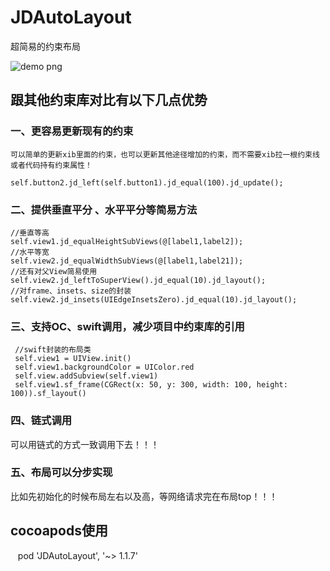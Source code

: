 # JDAutoLayout
超简易的约束布局

![demo png](https://github.com/wangjindong/JDLayout/blob/master/demo.gif "demo")

## 跟其他约束库对比有以下几点优势

### 一、更容易更新现有的约束

    可以简单的更新xib里面的约束，也可以更新其他途径增加的约束，而不需要xib拉一根约束线或者代码持有约束属性！
    
    self.button2.jd_left(self.button1).jd_equal(100).jd_update();

### 二、提供垂直平分 、水平平分等简易方法
    //垂直等高
    self.view1.jd_equalHeightSubViews(@[label1,label2]);
    //水平等宽
    self.view2.jd_equalWidthSubViews(@[label1,label21]);
    //还有对父View简易使用
    self.view2.jd_leftToSuperView().jd_equal(10).jd_layout();
    //对frame、insets、size的封装
    self.view2.jd_insets(UIEdgeInsetsZero).jd_equal(10).jd_layout();

###  三、支持OC、swift调用，减少项目中约束库的引用
     //swift封装的布局类
     self.view1 = UIView.init()
     self.view1.backgroundColor = UIColor.red
     self.view.addSubview(self.view1)
     self.view1.sf_frame(CGRect(x: 50, y: 300, width: 100, height: 100)).sf_layout()
     
###  四、链式调用

   可以用链式的方式一致调用下去！！！
   
### 五、布局可以分步实现
   比如先初始化的时候布局左右以及高，等网络请求完在布局top！！！
    

## cocoapods使用

    pod 'JDAutoLayout', '~> 1.1.7'
    
